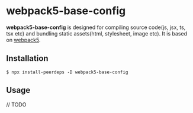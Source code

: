 # webpack5-base-config

**webpack5-base-config** is designed for compiling source code(js, jsx, ts, tsx etc) and bundling static assets(html, stylesheet, image etc). It is based on [webpack5](https://webpack.js.org/concepts/).

## Installation

```shell
$ npx install-peerdeps -D webpack5-base-config
```

## Usage

// TODO


